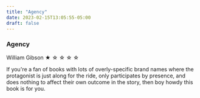 ```yaml
---
title: "Agency"
date: 2023-02-15T13:05:55-05:00
draft: false
---
```


### Agency
William Gibson
&#9733; &#9734; &#9734; &#9734; &#9734;

If you're a fan of books with lots of overly-specific brand names where the protagonist is just along for the ride, only participates by presence, and does nothing to affect their own outcome in the story, then boy howdy this book is for you.